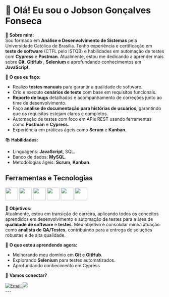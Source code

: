 # 👋 Olá! Eu sou o Jobson Gonçalves Fonseca

🎯 **Sobre mim:**  
Sou formado em **Análise e Desenvolvimento de Sistemas** pela Universidade Católica de Brasília. Tenho experiência e certificação em **teste de software** (CTFL pelo ISTQB) e habilidades em automação de testes com **Cypress** e **Postman**. Atualmente, estou me dedicando a aprender mais sobre **Git**, **GitHub** , **Selenium** e aprofundando conhecimentos em **JavaScript**.

💼 **O que eu faço:**  
- Realizo **testes manuais** para garantir a qualidade de software.  
- Crio e executo **cenários de teste** com base em requisitos funcionais.  
- **Reporte de bugs** detalhados e acompanhamento de correções junto ao time de desenvolvimento.  
- Faço **análise de documentação para histórias de usuários**, garantindo que os requisitos estejam claros e completos.  
- Automação de testes com foco em APIs REST usando ferramentas como **Postman** e **Cypress**.  
- Experiência em práticas ágeis como **Scrum** e **Kanban**.  

📚 **Habilidades:**  
- Linguagens:  **JavaScript**, SQL.  
- Banco de dados: **MySQL**.  
- Metodologias ágeis: **Scrum**, **Kanban**.  

## Ferramentas e Tecnologias 
<img loading="lazy" src="https://cdn.jsdelivr.net/gh/devicons/devicon/icons/git/git-original.svg" width="40" height="40"/>  <img src="https://cdn.jsdelivr.net/gh/devicons/devicon@latest/icons/postman/postman-original.svg" width="40" height="40" />   <img src="https://cdn.jsdelivr.net/gh/devicons/devicon@latest/icons/javascript/javascript-original.svg"  width="40" height="40" />  <img src="https://cdn.jsdelivr.net/gh/devicons/devicon@latest/icons/github/github-original.svg" width="40" height="40"  />   <img src="https://cdn.jsdelivr.net/gh/devicons/devicon@latest/icons/mysql/mysql-original-wordmark.svg" width="40" height="40" />  <img src="https://cdn.jsdelivr.net/gh/devicons/devicon@latest/icons/cypressio/cypressio-original.svg"  width="40" height="40" />
          
          
          
          
          
          
            
          
          
           
          
          

🎯 **Objetivos:**  
Atualmente, estou em transição de carreira, aplicando todos os conceitos aprendidos em desenvolvimento e automação de testes para a área de **qualidade de software** e **testes**. Meu objetivo é consolidar minha atuação como **analista de QA/Testes**, contribuindo para a entrega de soluções robustas e de alta qualidade.  

🌱 **O que estou aprendendo agora:**  
- Melhorando meu domínio em **Git** e **GitHub**.  
- Explorando **Selenium** para testes automatizados.
- Aprofundando conhecimento em Cypress

🔗 **Vamos conectar?**  
<div>

<a href="https://mail.google.com/mail/?view=cm&fs=1&to=fonsecajobson@gmail.com" target="_blank">
  <img loading="lazy" src="https://img.shields.io/badge/Gmail-D14836?style=for-the-badge&logo=gmail&logoColor=white" alt="Email">
</a>
<a href="https://www.linkedin.com/in/jobson-gonçalves-747b86251/" target="_blank"><img loading="lazy" src="https://img.shields.io/badge/-LinkedIn-%230077B5?style=for-the-badge&logo=linkedin&logoColor=white" target="_blank"></a>   
</div>
---

